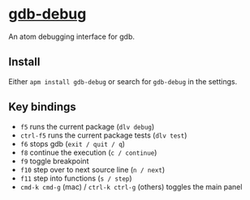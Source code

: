 # [gdb-debug](https://atom.io/packages/gdb-debug)

An atom debugging interface for gdb.

## Install

Either `apm install gdb-debug` or search for `gdb-debug` in the settings.

## Key bindings

* `f5` runs the current package (`dlv debug`)
* `ctrl-f5` runs the current package tests (`dlv test`)
* `f6` stops gdb (`exit / quit / q`)
* `f8` continue the execution (`c / continue`)
* `f9` toggle breakpoint
* `f10` step over to next source line (`n / next`)
* `f11` step into functions (`s / step`)
* `cmd-k cmd-g` (mac) / `ctrl-k ctrl-g` (others) toggles the main panel
